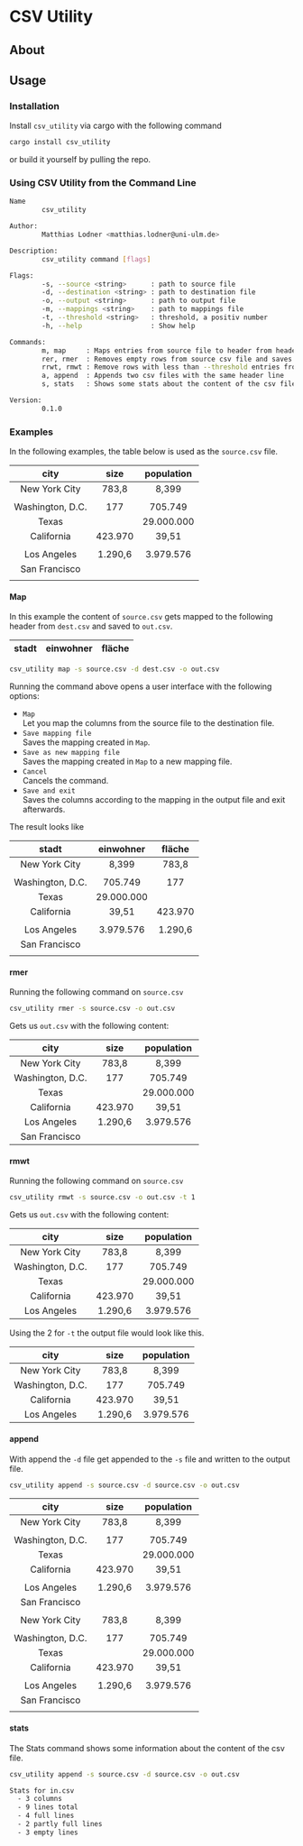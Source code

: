 # CSV Utility


## About


## Usage


### Installation
Install ``csv_utility`` via cargo with the following command

```sh
cargo install csv_utility
```

or build it yourself by pulling the repo.

### Using CSV Utility from the Command Line

```sh
Name
        csv_utility

Author:
        Matthias Lodner <matthias.lodner@uni-ulm.de>

Description:
        csv_utility command [flags]

Flags:
        -s, --source <string>      : path to source file
        -d, --destination <string> : path to destination file
        -o, --output <string>      : path to output file
        -m, --mappings <string>    : path to mappings file
        -t, --threshold <string>   : threshold, a positiv number
        -h, --help                 : Show help

Commands:
        m, map     : Maps entries from source file to header from header file and saves to output file
        rer, rmer  : Removes empty rows from source csv file and saves to output file
        rrwt, rmwt : Remove rows with less than --threshold entries from source csv file and saves to output file
        a, append  : Appends two csv files with the same header line
        s, stats   : Shows some stats about the content of the csv file

Version:
        0.1.0
```

### Examples
In the following examples, the table below is used as the ``source.csv`` file.

|       city       	| size    	| population 	|
|:----------------:	|:---------:|:-----------:	|
|   New York City  	|  783,8  	|    8,399   	|
|                   |           |               |
| Washington, D.C. 	|   177   	|   705.749  	|
|        Texas      |           |  29.000.000   |
|    California    	| 423.970 	|    39,51   	|
|                   |           |               |
| Los Angeles      	| 1.290,6 	|  3.979.576 	|
|  San Francisco    |           |               |
|                   |           |               |

#### Map
In this example the content of ``source.csv`` gets mapped to the following header from ``dest.csv`` and saved to ``out.csv``.

|       stadt     	| einwohner	    | fläche    |
|:----------------:	|:-----------:  |:---------:|

```sh
csv_utility map -s source.csv -d dest.csv -o out.csv
```

Running the command above opens a user interface with the following options:
- ``Map``
  <br> Let you map the columns from the source file to the destination file.
- ``Save mapping file``
  <br> Saves the mapping created in ``Map``.
- ``Save as new mapping file``
  <br> Saves the mapping created in ``Map`` to a new mapping file.
- ``Cancel``
  <br> Cancels the command.
- ``Save and exit``
  <br> Saves the columns according to the mapping in the output file and exit afterwards.

The result looks like

|       stadt      	| einwohner 	| fläche   	|
|:----------------:	|:-----------:	|:---------:|
|   New York City  	|    8,399   	|  783,8  	|
|                   |               |           |
| Washington, D.C. 	|   705.749  	|   177   	|
|        Texas      |  29.000.000   |           |
|    California    	|    39,51   	| 423.970 	|
|                   |               |           |
| Los Angeles      	|  3.979.576 	| 1.290,6 	|
|  San Francisco    |               |           |
|                   |               |           |

#### rmer
Running the following command on ``source.csv``

```sh
csv_utility rmer -s source.csv -o out.csv
```

Gets us ``out.csv`` with the following content:

|       city       	| size    	| population 	|
|:----------------:	|:---------:|:-----------:	|
|   New York City  	|  783,8  	|    8,399   	|
| Washington, D.C. 	|   177   	|   705.749  	|
|        Texas      |           |  29.000.000   |
|    California    	| 423.970 	|    39,51   	|
| Los Angeles      	| 1.290,6 	|  3.979.576 	|
|  San Francisco    |           |               |

#### rmwt
Running the following command on ``source.csv``

```sh
csv_utility rmwt -s source.csv -o out.csv -t 1
```

Gets us ``out.csv`` with the following content:

|       city       	| size    	| population 	|
|:----------------:	|:---------:|:-----------:	|
|   New York City  	|  783,8  	|    8,399   	|
| Washington, D.C. 	|   177   	|   705.749  	|
|        Texas      |           |  29.000.000   |
|    California    	| 423.970 	|    39,51   	|
| Los Angeles      	| 1.290,6 	|  3.979.576 	|

Using the 2 for ``-t`` the output file would look like this.

|       city       	| size    	| population 	|
|:----------------:	|:---------:|:-----------:	|
|   New York City  	|  783,8  	|    8,399   	|
| Washington, D.C. 	|   177   	|   705.749  	|
|    California    	| 423.970 	|    39,51   	|
| Los Angeles      	| 1.290,6 	|  3.979.576 	|

#### append
With append the ``-d`` file get appended to the ``-s`` file and written to the output file.

```sh
csv_utility append -s source.csv -d source.csv -o out.csv
```

|       city       	| size    	| population 	|
|:----------------:	|:---------:|:-----------:	|
|   New York City  	|  783,8  	|    8,399   	|
|                   |           |               |
| Washington, D.C. 	|   177   	|   705.749  	|
|        Texas      |           |  29.000.000   |
|    California    	| 423.970 	|    39,51   	|
|                   |           |               |
| Los Angeles      	| 1.290,6 	|  3.979.576 	|
|  San Francisco    |           |               |
|                   |           |               |
|   New York City  	|  783,8  	|    8,399   	|
|                   |           |               |
| Washington, D.C. 	|   177   	|   705.749  	|
|        Texas      |           |  29.000.000   |
|    California    	| 423.970 	|    39,51   	|
|                   |           |               |
| Los Angeles      	| 1.290,6 	|  3.979.576 	|
|  San Francisco    |           |               |
|                   |           |               |

#### stats
The Stats command shows some information about the content of the csv file.

```sh
csv_utility append -s source.csv -d source.csv -o out.csv

Stats for in.csv
  - 3 columns
  - 9 lines total
  - 4 full lines
  - 2 partly full lines
  - 3 empty lines
```
